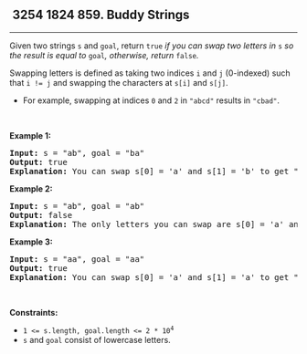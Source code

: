 <h2> 3254 1824
859. Buddy Strings</h2><hr><div><p>Given two strings <code>s</code> and <code>goal</code>, return <code>true</code><em> if you can swap two letters in </em><code>s</code><em> so the result is equal to </em><code>goal</code><em>, otherwise, return </em><code>false</code><em>.</em></p>

<p>Swapping letters is defined as taking two indices <code>i</code> and <code>j</code> (0-indexed) such that <code>i != j</code> and swapping the characters at <code>s[i]</code> and <code>s[j]</code>.</p>

<ul>
	<li>For example, swapping at indices <code>0</code> and <code>2</code> in <code>"abcd"</code> results in <code>"cbad"</code>.</li>
</ul>

<p>&nbsp;</p>
<p><strong class="example">Example 1:</strong></p>

<pre><strong>Input:</strong> s = "ab", goal = "ba"
<strong>Output:</strong> true
<strong>Explanation:</strong> You can swap s[0] = 'a' and s[1] = 'b' to get "ba", which is equal to goal.
</pre>

<p><strong class="example">Example 2:</strong></p>

<pre><strong>Input:</strong> s = "ab", goal = "ab"
<strong>Output:</strong> false
<strong>Explanation:</strong> The only letters you can swap are s[0] = 'a' and s[1] = 'b', which results in "ba" != goal.
</pre>

<p><strong class="example">Example 3:</strong></p>

<pre><strong>Input:</strong> s = "aa", goal = "aa"
<strong>Output:</strong> true
<strong>Explanation:</strong> You can swap s[0] = 'a' and s[1] = 'a' to get "aa", which is equal to goal.
</pre>

<p>&nbsp;</p>
<p><strong>Constraints:</strong></p>

<ul>
	<li><code>1 &lt;= s.length, goal.length &lt;= 2 * 10<sup>4</sup></code></li>
	<li><code>s</code> and <code>goal</code> consist of lowercase letters.</li>
</ul>
</div>